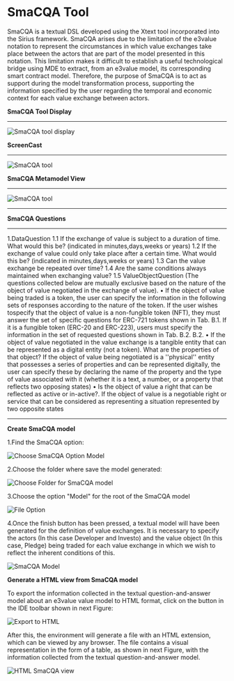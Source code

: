 **SmaCQA Tool**
================
SmaCQA is a textual DSL developed using the Xtext tool incorporated into the Sirius framework. SmaCQA arises due to the limitation of the e3value notation to represent the circumstances in which value exchanges take place between the actors that are part of the model presented in this notation. This limitation makes it difficult to establish a useful technological bridge using MDE to extract, from an e3value model, its corresponding smart contract model. Therefore, the purpose of SmaCQA is to act as support during the model transformation process, supporting the information specified by the user regarding the temporal and economic context for each value exchange between actors.

**SmaCQA Tool Display**
_______________

![SmaCQA tool display](https://github.com/KybeleResearch/SmaC/blob/main/SmaCly/Videos/SmaCly_Introduction.gif)

**ScreenCast**
_______________

![SmaCQA tool](https://github.com/KybeleResearch/SmaC/blob/main/SmaCQA/Images/energycase_smacqa_iteration3.PNG)


**SmaCQA Metamodel View**
_______________________

![SmaCQA tool](https://github.com/KybeleResearch/SmaC/blob/main/SmaCQA/smacqametamodel.png)
_______________


**SmaCQA Questions**
_______________________
1.DataQuestion
    1.1 If the exchange of value is subject to a duration of time. What would this be? (indicated in minutes,days,weeks or years)
    1.2 If the exchange of value could only take place after a certain time. What would this be? (indicated in minutes,days,weeks or years)
    1.3 Can the value exchange be repeated over time?
    1.4 Are the same conditions always maintained when exchanging value?
    1.5 ValueObjectQuestion (The questions collected below are mutually exclusive based on the nature of the object of value negotiated
    in the exchange of value).
    • If the object of value being traded is a token, the user can specify the information in the following sets of responses according to the nature of the token. If the user wishes tospecify that the object of value is a non-fungible token (NFT), they must answer the set of specific questions for ERC-721 tokens shown in Tab. B.1. If it is a fungible token (ERC-20 and ERC-223), users must specify the information in the set of requested questions shown
    in Tab. B.2. B.2.
    • If the object of value negotiated in the value exchange is a tangible entity that can be represented as a digital entity (not a token).
    What are the properties of that object? If the object of value being negotiated is a ''physical'' entity that possesses a series of properties and can be               represented digitally, the user can specify these by declaring the name of the property and the type of value associated with it (whether it is a text, a number,       or a property that reflects two opposing states)
    • Is the object of value a right that can be reflected as active or in-active?. If the object of value is a negotiable right or service that can
be considered as representing a situation represented by two opposite states
_______________________
**Create SmaCQA model**

  1.Find the SmaCQA option:

  ![Choose SmaCQA Option Model](https://github.com/KybeleResearch/SmaC/blob/main/SmaCQA/Images/choose_smacqa_model.PNG)

  2.Choose the folder where save the model generated:
  
  ![Choose Folder for SmaCQA model](https://github.com/KybeleResearch/SmaC/blob/main/SmaCQA/Images/choose_folder_smacqamodel.PNG)

  3.Choose the option "Model" for the root of the SmaCQA model 
  
  ![File Option](https://github.com/KybeleResearch/SmaC/blob/main/SmaCQA/Images/root_smacqa.png)

  4.Once the finish button has been pressed, a textual model will have been generated for the definition of value exchanges. It is necessary to specify the actors (In this case Developer and Investo) and the value object (In this case, Pledge) being traded for each value exchange in which we wish to reflect the inherent conditions of this.

  ![SmaCQA Model](https://github.com/KybeleResearch/SmaC/blob/main/SmaCQA/Images/smacqa_model.PNG)
  
**Generate a HTML view from SmaCQA model**

To export the information collected in the textual question-and-answer model about an e3value value model to HTML format, click on the button in the IDE toolbar shown in next Figure:

![Export to HTML](https://github.com/KybeleResearch/SmaC/blob/main/SmaCQA/Images/generatorTable.png)

After this, the environment will generate a file with an HTML extension, which can be viewed by any browser. The file contains a visual representation in the form of a table, as shown in next Figure, with the information collected from the textual question-and-answer model.

![HTML SmaCQA view](https://github.com/KybeleResearch/SmaC/blob/main/SmaCQA/Images/smacqa_model_html.PNG)


